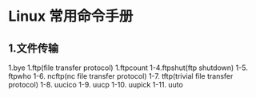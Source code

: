 # Linux 常用命令手册
## 1.文件传输
  1.bye
  1.ftp(file transfer protocol) 
  1.ftpcount
  1-4.ftpshut(ftp shutdown)
  1-5. ftpwho
  1-6. ncftp(nc file transfer protocol)
  1-7. tftp(trivial file transfer protocol)
  1-8. uucico
  1-9. uucp
  1-10. uupick
  1-11. uuto
